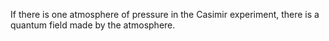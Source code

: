 If there is one atmosphere of pressure in the Casimir experiment, there is a quantum field made by the atmosphere.

